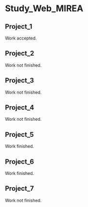 # Study_Web_MIREA

## Project_1
Work accepted.

## Project_2
Work not finished.

## Project_3
Work not finished.

## Project_4
Work not finished.

## Project_5
Work finished.

## Project_6
Work finished.

## Project_7
Work not finished.
